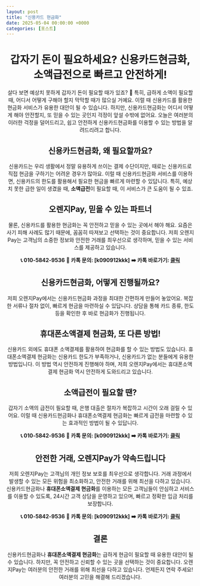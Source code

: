 ```yaml
---
layout: post
title: "신용카드 현금화"
date: 2025-05-04 00:00:00 +0000
categories: [포스트]
---
```

<div align="center">

# 갑자기 돈이 필요하세요? 신용카드현금화, 소액급전으로 빠르고 안전하게!

살다 보면 예상치 못하게 갑자기 돈이 필요할 때가 있죠? 💸 특히, 급하게 소액이 필요할 때, 어디서 어떻게 구해야 할지 막막할 때가 많으실 거예요. 이럴 때 신용카드를 활용한 현금화 서비스가 유용한 대안이 될 수 있습니다. 하지만, 신용카드현금화는 어디서 어떻게 해야 안전할지, 또 믿을 수 있는 곳인지 걱정이 앞설 수밖에 없어요. 오늘은 여러분의 이러한 걱정을 덜어드리고, 쉽고 안전하게 신용카드현금화를 이용할 수 있는 방법을 알려드리려고 합니다.

## 신용카드현금화, 왜 필요할까요?

신용카드는 우리 생활에서 정말 유용하게 쓰이는 결제 수단이지만, 때로는 신용카드로 직접 현금을 구하기는 어려운 경우가 많아요. 이럴 때 신용카드현금화 서비스를 이용하면, 신용카드의 한도를 활용해서 필요한 현금을 빠르게 마련할 수 있답니다. 특히, 예상치 못한 급한 일이 생겼을 때, **소액급전**이 필요할 때, 이 서비스가 큰 도움이 될 수 있죠.

## 오렌지Pay, 믿을 수 있는 파트너

물론, 신용카드를 활용한 현금화는 꼭 안전하고 믿을 수 있는 곳에서 해야 해요. 요즘은 사기 피해 사례도 많기 때문에, 꼼꼼히 따져보고 선택하는 것이 중요합니다. 저희 오렌지Pay는 고객님의 소중한 정보와 안전한 거래를 최우선으로 생각하며, 믿을 수 있는 서비스를 제공하고 있습니다.

**📞 010-5842-9536**
**💬 카톡 문의: [k090912kkk]**
**➡️ 카톡 바로가기: [클릭](https://pf.kakao.com/_SBFexb/chat)**

## 신용카드현금화, 어떻게 진행될까요?

저희 오렌지Pay에서는 신용카드현금화 과정을 최대한 간편하게 만들어 놓았어요. 복잡한 서류나 절차 없이, 빠르게 현금을 마련하실 수 있답니다. 상담을 통해 카드 종류, 한도 등을 확인한 후 바로 현금화가 진행됩니다.

## 휴대폰소액결제 현금화, 또 다른 방법!

신용카드 외에도 휴대폰 소액결제를 활용하여 현금화를 할 수 있는 방법도 있습니다. 휴대폰소액결제 현금화는 신용카드 한도가 부족하거나, 신용카드가 없는 분들에게 유용한 방법입니다. 이 방법 역시 안전하게 진행해야 하며, 저희 오렌지Pay에서는 휴대폰소액결제 현금화 역시 안전하게 도와드리고 있습니다.

## 소액급전이 필요할 땐?

갑자기 소액의 급전이 필요할 때, 은행 대출은 절차가 복잡하고 시간이 오래 걸릴 수 있어요. 이럴 때 신용카드현금화나 휴대폰소액결제 현금화는 빠르게 급전을 마련할 수 있는 효과적인 방법이 될 수 있답니다.

**📞 010-5842-9536**
**💬 카톡 문의: [k090912kkk]**
**➡️ 카톡 바로가기: [클릭](https://pf.kakao.com/_SBFexb/chat)**

## 안전한 거래, 오렌지Pay가 약속드립니다

저희 오렌지Pay는 고객님의 개인 정보 보호를 최우선으로 생각합니다. 거래 과정에서 발생할 수 있는 모든 위험을 최소화하고, 안전한 거래를 위해 최선을 다하고 있습니다. 신용카드현금화나 **휴대폰소액결제 현금화**를 이용하는 모든 고객님들이 안심하고 서비스를 이용할 수 있도록, 24시간 고객 상담을 운영하고 있으며, 빠르고 정확한 입금 처리를 보장합니다.

**📞 010-5842-9536**
**💬 카톡 문의: [k090912kkk]**
**➡️ 카톡 바로가기: [클릭](https://pf.kakao.com/_SBFexb/chat)**

## 결론

신용카드현금화나 **휴대폰소액결제 현금화**는 급하게 현금이 필요할 때 유용한 대안이 될 수 있습니다. 하지만, 꼭 안전하고 신뢰할 수 있는 곳을 선택하는 것이 중요합니다. 오렌지Pay는 여러분의 안전한 거래를 위해 최선을 다하고 있습니다. 언제든지 연락 주세요! 여러분의 고민을 해결해 드리겠습니다.

</div>
